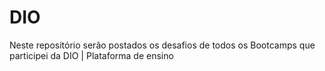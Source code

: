 # DIO
Neste repositório serão postados os desafios de todos os Bootcamps que participei da DIO | Plataforma de ensino
